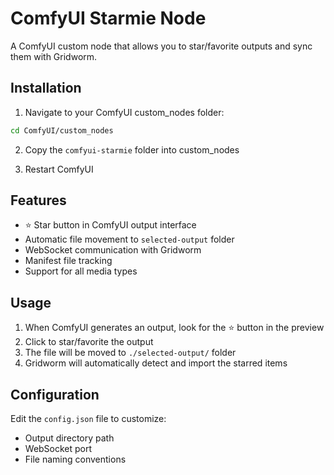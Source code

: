# ComfyUI Starmie Node

A ComfyUI custom node that allows you to star/favorite outputs and sync them with Gridworm.

## Installation

1. Navigate to your ComfyUI custom_nodes folder:
```bash
cd ComfyUI/custom_nodes
```

2. Copy the `comfyui-starmie` folder into custom_nodes

3. Restart ComfyUI

## Features

- ⭐ Star button in ComfyUI output interface
- Automatic file movement to `selected-output` folder
- WebSocket communication with Gridworm
- Manifest file tracking
- Support for all media types

## Usage

1. When ComfyUI generates an output, look for the ⭐ button in the preview
2. Click to star/favorite the output
3. The file will be moved to `./selected-output/` folder
4. Gridworm will automatically detect and import the starred items

## Configuration

Edit the `config.json` file to customize:
- Output directory path
- WebSocket port
- File naming conventions